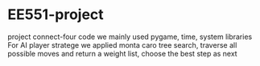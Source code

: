 # EE551-project
project connect-four code
we mainly used pygame, time, system libraries
For AI player stratege we applied monta caro tree search, traverse all possible moves and return a weight list, choose the best step as next

